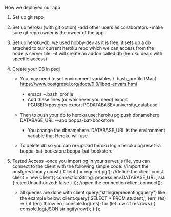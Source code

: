 How we deployed our app


1. Set up git repo

2. Set up heroku (with git option)
    -add other users as collaborators
    -make sure git repo owner is the owner of the app
    
3. Set up heroku-db, we used hobby-dev as it is free, it sets up a db attached to our current heroku repo which we can access from the node.js server file.
    -it will create an addon called db (heroku deals with specific access)

4. Create your DB in psql
    - You may need to set environment variables / .bash_profile (Mac)
        https://www.postgresql.org/docs/9.3/libpq-envars.html
        - emacs ~.bash_profile
        - Add these lines (or whichever you need)
            export PGUSER=postgres
            export PGDATABASE=university_database
    - Then to push your db to heroku use:
        heroku pg:push dbnamehere DATABASE_URL --app boppa-bat-bookstore
        - You change the dbnamehere.  DATABASE_URL is the environment variable that Heroku will use

    - To delete db so you can re-upload
        heroku login
        heroku pg:reset -a boppa-bat-bookstore
        boppa-bat-bookstore
        

5. Tested Access
    -once you import pg in your server.js file, you can connect to the client with the following simple code:
        //import the postgres library
        const { Client } = require('pg');
        //define the client
        const client = new Client({
            connectionString: process.env.DATABASE_URL,
            ssl: {
                rejectUnauthorized: false
            }
        });
        //open the connection
        client.connect();
    
    - all queries are done with client.query("stringrepresentingquery") like the example below:
        client.query('SELECT * FROM student;', (err, res) => {
            if (err) throw err;
            console.log(res);
            for (let row of res.rows) {
                console.log(JSON.stringify(row));
            }
        });